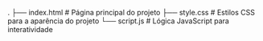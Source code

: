 .
├── index.html     # Página principal do projeto
├── style.css      # Estilos CSS para a aparência do projeto
└── script.js      # Lógica JavaScript para interatividade

